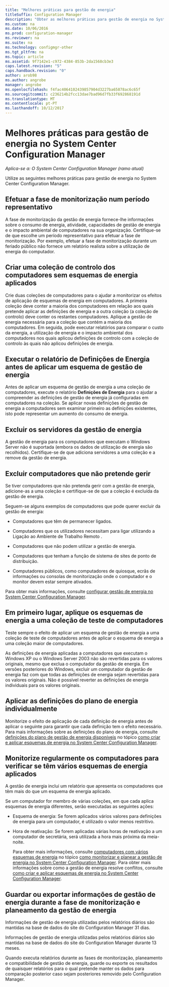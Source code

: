 ```yaml
---
title: "Melhores práticas para gestão de energia"
titleSuffix: Configuration Manager
description: "Obter as melhores práticas para gestão de energia no System Center Configuration Manager."
ms.custom: na
ms.date: 10/06/2016
ms.prod: configuration-manager
ms.reviewer: na
ms.suite: na
ms.technology: configmgr-other
ms.tgt_pltfrm: na
ms.topic: article
ms.assetid: 9f7142e1-c972-4384-853b-2da1568cb3e3
caps.latest.revision: "5"
caps.handback.revision: "0"
author: arob98
ms.author: angrobe
manager: angrobe
ms.openlocfilehash: f4fac4064102439857904d3227ba65878ac6c65f
ms.sourcegitcommit: c236214b2fcc13dae7bad96d7fb33f692868191d
ms.translationtype: MT
ms.contentlocale: pt-PT
ms.lasthandoff: 10/12/2017
---
```

# <a name="best-practices-for-power-management-in-system-center-configuration-manager"></a>Melhores práticas para gestão de energia no System Center Configuration Manager

*Aplica-se a: O System Center Configuration Manager (ramo atual)*

Utilize as seguintes melhores práticas para gestão de energia no System Center Configuration Manager.  

## <a name="perform-the-monitoring-phase-at-a-representative-time"></a>Efetuar a fase de monitorização num período representativo  
 A fase de monitorização da gestão de energia fornece-lhe informações sobre o consumo de energia, atividade, capacidades de gestão de energia e o  impacto ambiental de computadores na sua organização. Certifique-se de que escolhe um período representativo para efetuar a fase de monitorização. Por exemplo, efetuar a fase de monitorização durante um feriado público não fornece um relatório realista sobre a utilização de energia do computador.  

## <a name="create-a-control-collection-of-computers-with-no-power-plans-applied"></a>Criar uma coleção de controlo dos computadores sem esquemas de energia aplicados  
 Crie duas coleções de computadores para o ajudar a monitorizar os efeitos de aplicação de esquemas de energia em computadores. A primeira coleção deve conter a maioria dos computadores em relação aos quais pretende aplicar as definições de energia e a outra coleção (a coleção de controlo) deve conter os restantes computadores. Aplique a gestão de energia necessária para a coleção que contém a maioria dos computadores. Em seguida, pode executar relatórios para comparar o custo da energia, a utilização de energia e o impacto ambiental dos computadores nos quais aplicou definições de controlo com a coleção de controlo às quais não aplicou definições de energia.  

## <a name="run-the-power-settings-report-before-you-apply-a-power-management-plan"></a>Executar o relatório de Definições de Energia antes de aplicar um esquema de gestão de energia  
 Antes de aplicar um esquema de gestão de energia a uma coleção de computadores, execute o relatório **Definições de Energia** para o ajudar a compreender as definições de gestão de energia já configuradas em computadores na coleção. Se aplicar novas definições de gestão de energia a computadores sem examinar primeiro as definições existentes, isto pode representar um aumento do consumo de energia.  

## <a name="exclude-servers-from-power-management"></a>Excluir os servidores da gestão de energia  
 A gestão de energia para os computadores que executam o Windows Server não é suportada (embora os dados de utilização de energia são recolhidos). Certifique-se de que adiciona servidores a uma coleção e a remove da gestão de energia.  

## <a name="exclude-computers-that-you-do-not-want-to-manage"></a>Excluir computadores que não pretende gerir  
 Se tiver computadores que não pretenda gerir com a gestão de energia, adicione-as a uma coleção e certifique-se de que a coleção é excluída da gestão de energia.  

 Seguem-se alguns exemplos de computadores que pode querer excluir da gestão de energia:  

-   Computadores que têm de permanecer ligados.  

-   Computadores que os utilizadores necessitam para ligar utilizando a Ligação ao Ambiente de Trabalho Remoto .  

-   Computadores que não podem utilizar a gestão de energia.  

-   Computadores que tenham a função de sistema de sites de ponto de distribuição.  

-   Computadores públicos, como computadores de quiosque, ecrãs de informações ou consolas de monitorização onde o computador e o monitor devem estar sempre ativados.  

 Para obter mais informações, consulte [configurar gestão de energia no System Center Configuration Manager](../../../../core/clients/manage/power/configuring-power-management.md).  

## <a name="first-apply-power-plans-to-a-test-collection-of-computers"></a>Em primeiro lugar, aplique os esquemas de energia a uma coleção de teste de computadores  
 Teste sempre o efeito de aplicar um esquema de gestão de energia a uma coleção de teste de computadores antes de aplicar o esquema de energia a uma coleção maior de computadores.  

 As definições de energia aplicadas a computadores que executam o Windows XP ou o Windows Server 2003 não são revertidas para os valores originais, mesmo que exclua o computador da gestão de energia. Em versões posteriores do Windows, excluir um computador da gestão de energia faz com que todas as definições de energia sejam revertidas para os valores originais. Não é possível reverter as definições de energia individuais para os valores originais.  

## <a name="apply-power-plan-settings-individually"></a>Aplicar as definições do plano de energia individualmente  
 Monitorize o efeito de aplicação de cada definição de energia antes de aplicar o seguinte para garantir que cada definição tem o efeito necessário. Para mais informações sobre as definições do plano de energia, consulte [definições do plano de gestão de energia disponíveis](../../../../core/clients/manage/power/create-and-apply-power-plans.md#BKMK_Plans) no tópico [como criar e aplicar esquemas de energia no System Center Configuration Manager](../../../../core/clients/manage/power/create-and-apply-power-plans.md).  

## <a name="regularly-monitor-computers-to-see-if-they-have-multiple-power-plans-applied"></a>Monitorize regularmente os computadores para verificar se têm vários esquemas de energia aplicados  
 A gestão de energia inclui um relatório que apresenta os computadores que têm mais do que um esquema de energia aplicado.  

 Se um computador for membro de várias coleções, em que cada aplica esquemas de energia diferentes, serão executadas as seguintes ações:  

-   Esquema de energia: Se forem aplicados vários valores para definições de energia para um computador, é utilizado o valor menos restritivo.  

-   Hora de reativação: Se forem aplicadas várias horas de reativação a um computador de secretária, será utilizada a hora mais próxima da meia-noite.  

     Para obter mais informações, consulte [computadores com vários esquemas de energia](../../../../core/clients/manage/power/monitor-and-plan-for-power-management.md#BKMK_Multiple) no tópico [como monitorizar e planear a gestão de energia no System Center Configuration Manager](../../../../core/clients/manage/power/monitor-and-plan-for-power-management.md). Para obter mais informações sobre como a gestão de energia resolve conflitos, consulte [como criar e aplicar esquemas de energia no System Center Configuration Manager](../../../../core/clients/manage/power/create-and-apply-power-plans.md).  

## <a name="save-or-export-power-management-information-during-the-monitoring-and-planning-phase-of-power-management"></a>Guardar ou exportar informações de gestão de energia durante a fase de monitorização e planeamento da gestão de energia  
 Informações de gestão de energia utilizadas pelos relatórios diários são mantidas na base de dados do site do Configuration Manager 31 dias.  

 Informações de gestão de energia utilizadas pelos relatórios diários são mantidas na base de dados do site do Configuration Manager durante 13 meses.  

 Quando executa relatórios durante as fases de monitorização, planeamento e compatibilidade de gestão de energia, guarde ou exporte os resultados de quaisquer relatórios para o qual pretende manter os dados para comparação posterior caso sejam posteriores removido pelo Configuration Manager.  
